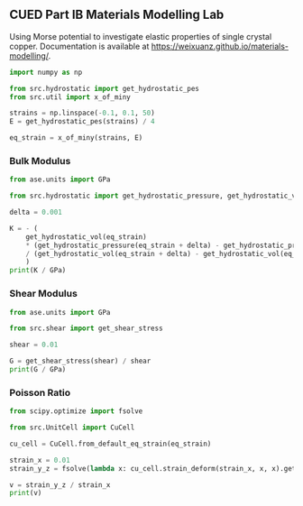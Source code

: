 ## CUED Part IB Materials Modelling Lab

Using Morse potential to investigate elastic properties of single crystal copper.
Documentation is available at https://weixuanz.github.io/materials-modelling/.

```python
import numpy as np

from src.hydrostatic import get_hydrostatic_pes
from src.util import x_of_miny

strains = np.linspace(-0.1, 0.1, 50)
E = get_hydrostatic_pes(strains) / 4

eq_strain = x_of_miny(strains, E)
```

### Bulk Modulus

```python
from ase.units import GPa

from src.hydrostatic import get_hydrostatic_pressure, get_hydrostatic_vol

delta = 0.001

K = - (
    get_hydrostatic_vol(eq_strain)
    * (get_hydrostatic_pressure(eq_strain + delta) - get_hydrostatic_pressure(eq_strain))
    / (get_hydrostatic_vol(eq_strain + delta) - get_hydrostatic_vol(eq_strain))
    )
print(K / GPa)
```

### Shear Modulus

```python
from ase.units import GPa

from src.shear import get_shear_stress

shear = 0.01

G = get_shear_stress(shear) / shear
print(G / GPa)
```

### Poisson Ratio

```python
from scipy.optimize import fsolve

from src.UnitCell import CuCell

cu_cell = CuCell.from_default_eq_strain(eq_strain)

strain_x = 0.01
strain_y_z = fsolve(lambda x: cu_cell.strain_deform(strain_x, x, x).get_stress(voigt=False)[1, 1], -strain_x)[0]

v = strain_y_z / strain_x
print(v)
```
